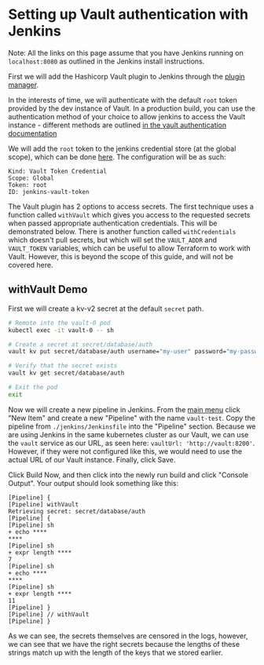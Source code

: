 # Setting up Vault authentication with Jenkins

Note: All the links on this page assume that you have Jenkins running on `localhost:8080` as outlined in the Jenkins install instructions.

First we will add the Hashicorp Vault plugin to Jenkins through the [plugin manager](http://localhost:8080/pluginManager/).

In the interests of time, we will authenticate with the default `root` token provided by the dev instance of Vault. In a production build, you can use the authentication method of your choice to allow jenkins to access the Vault instance - different methods are outlined [in the vault authentication documentation](https://www.vaultproject.io/docs/auth)

We will add the `root` token to the jenkins credential store (at the global scope), which can be done [here](http://localhost:8080/credentials/store/system/domain/_/newCredentials). The configuration will be as such:

```
Kind: Vault Token Credential
Scope: Global
Token: root
ID: jenkins-vault-token
```

The Vault plugin has 2 options to access secrets. The first technique uses a function called `withVault` which gives you access to the requested secrets when passed appropriate authentication credentials. This will be demonstrated below. There is another function called `withCredentials` which doesn't pull secrets, but which will set the `VAULT_ADDR` and `VAULT_TOKEN` variables, which can be useful to allow Terraform to work with Vault. However, this is beyond the scope of this guide, and will not be covered here.

## withVault Demo

First we will create a kv-v2 secret at the default `secret` path.

```bash
# Remote into the vault-0 pod
kubectl exec -it vault-0 -- sh

# Create a secret at secret/database/auth
vault kv put secret/database/auth username="my-user" password="my-password"

# Verify that the secret exists
vault kv get secret/database/auth

# Exit the pod
exit
```

Now we will create a new pipeline in Jenkins. From the [main menu](http://localhost:8080) click "New Item" and create a new "Pipeline" with the name `vault-test`. Copy the pipeline from `./jenkins/Jenkinsfile` into the "Pipeline" section. Because we are using Jenkins in the same kubernetes cluster as our Vault, we can use the `vault` service as our URL, as seen here: `vaultUrl: 'http://vault:8200'`. However, if they were not configured like this, we would need to use the actual URL of our Vault instance. Finally, click Save.

Click Build Now, and then click into the newly run build and click "Console Output". Your output should look something like this:

```
[Pipeline] {
[Pipeline] withVault
Retrieving secret: secret/database/auth
[Pipeline] {
[Pipeline] sh
+ echo ****
****
[Pipeline] sh
+ expr length ****
7
[Pipeline] sh
+ echo ****
****
[Pipeline] sh
+ expr length ****
11
[Pipeline] }
[Pipeline] // withVault
[Pipeline] }
```

As we can see, the secrets themselves are censored in the logs, however, we can see that we have the right secrets because the lengths of these strings match up with the length of the keys that we stored earlier.